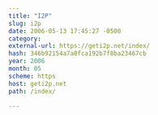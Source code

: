 ```yaml
---
title: "I2P"
slug: i2p
date: 2006-05-13 17:45:27 -0500
category: 
external-url: https://geti2p.net/index/
hash: 346b92154a7a0fca192b7f8ba23467cb
year: 2006
month: 05
scheme: https
host: geti2p.net
path: /index/

---
```



